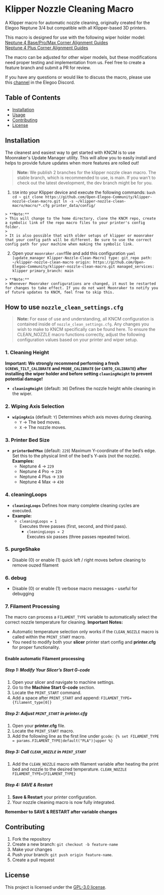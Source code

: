 # Klipper Nozzle Cleaning Macro

  A Klipper macro for automatic nozzle cleaning, originally created for the Elegoo Neptune 3/4 but compatible with all Klipper-based 3D printers.

  This macro is designed for use with the following wiper holder model:  
  [Neptune 4 Base/Pro/Max Corner Alignment Guides](https://www.printables.com/model/1196153-neptune-4-corner-alignment-guides-promax)  
  [Neptune 4 Plus Corner Alignment Guides](https://www.printables.com/model/1221208-neptune-4-plus-corner-guide-with-wiper)

  The macro can be adjusted for other wiper models, but these modifications need proper testing and implementation from us. Feel free to create a feature branch and submit a PR for review.

  If you have any questions or would like to discuss the macro, please use this [channel](https://discord.com/channels/969282195552346202/1342271498915807243) in the Elegoo Discord.

## Table of Contents
  - [Installation](#installation)
  - [Usage](#usage)
  - [Contributing](#contributing)
  - [License](#license)

## Installation

  The cleanest and easiest way to get started with KNCM is to use Moonraker's Update Manager utility. This will allow you to easily install and helps to provide future updates when more features are rolled out!

  > **Note:**
  > We publish 2 branches for the klipper nozzle clean macro. The stable branch, which is recommended to use, is main. If you wan't to check out the latest development, the dev branch might be for you.

  1. `SSH` into your Klipper device and execute the following commands:
    ```bash
    cd ~
    git clone https://github.com/Open-Elegoo-Community/klipper-nozzle-clean-macro.git
    ln -s ~/klipper-nozzle-clean-macro/macro/*.cfg printer_data/config/
    ```

    > **Note:**
    > This will change to the home directory, clone the KNCM repo, create a symbolic link of the repo macro files to your printer's config folder.
    > 
    > It is also possible that with older setups of klipper or moonraker that your config path will be different. Be sure to use the correct config path for your machine when making the symbolic link.

  2. Open your `moonraker.conf`file and add this configuration
    ```yaml
    [update_manager Klipper-Nozzle-Clean-Macro]
    type: git_repo
    path: ~/klipper-nozzle-clean-macro
    origin: https://github.com/Open-Elegoo-Community/klipper-nozzle-clean-macro.git
    managed_services: klipper
    primary_branch: main
    ```

    > **Note:**
    > Whenever Moonraker configurations are changed, it must be restarted for changes to take effect. If you do not want Moonraker to notify you of future updates to KNCM, feel free to skip this.

## How to use `nozzle_clean_settings.cfg`
  >**Note:**
  > For ease of use and understanding, all KNCM configuration is contained inside of `nozzle_clean_settings.cfg`. Any changes you wish to make to KNCM specifically can be found here.
  > To ensure the CLEAN_NOZZLE macro functions correctly, adjust the following configuration values based on your printer and wiper setup.

### 1. Cleaning Height
  **Important: We strongly recommend performing a fresh `SCREWS_TILT_CALIBRATE` and `PROBE_CALIBRATE` (or `CARTO_CALIBRATE`) after installing the wiper holder and before setting `cleaningHeight` to prevent potential damage!**

  - **`cleaningHeight`** (default: `30`)
    Defines the nozzle height while cleaning in the wiper.

### 2. Wiping Axis Selection
  - **`wipingAxis`** (default: `Y`)
    Determines which axis moves during cleaning.
    - `Y` → The bed moves.
    - `X` → The nozzle moves.

### 3. Printer Bed Size
  - **`printerBedYMax`** (default: `229`)
    Maximum Y-coordinate of the bed’s edge.
    Set this to the physical limit of the bed's Y-axis (not the nozzle).
    **Examples:**
    - Neptune 4 → `229`
    - Neptune 4 Pro → `229`
    - Neptune 4 Plus → `330`
    - Neptune 4 Max → `430`

### 4. cleaningLoops
  - **`cleaningLoops`** Defines how many complete cleaning cycles are executed.
  - **Example:**
    - `cleaningLoops = 1`  
        Executes three passes (first, second, and third pass).
      - `cleaningLoops = 2`  
        Executes six passes (three passes repeated twice).

### 5. purgeShake
  - Disable (0) or enable (1) quick left / right moves before cleaning to remove ouzed filament

### 6. debug
  - Disable (0) or enable (1) verbose macro messages - useful for debugging

### 7. Filament Processing
  The macro can process a `FILAMENT_TYPE` variable to automatically select the correct nozzle temperature for cleaning.
  **Important Notes:**
  - Automatic temperature selection only works if the `CLEAN_NOZZLE` macro is called within the `PRINT_START` macro.
  - You need to modify both your **slicer** printer start config and **printer.cfg** for proper functionality.

#### Enable automatic Filament processing
##### Step 1: Modify Your Slicer’s Start G-code
  1. Open your slicer and navigate to machine settings.
  2. Go to the **Machine Start G-code** section.
  3. Locate the `PRINT_START` command.
  4. Add a space after `PRINT_START` and append:
  `FILAMENT_TYPE={filament_type[0]}`

##### Step 2: Adjust `PRINT_START` in **printer.cfg**
  1. Open your **printer.cfg** file.
  2. Locate the `PRINT_START` macro.
  3. Add the following line as the first line under `gcode:`
  `{% set FILAMENT_TYPE = params.FILAMENT_TYPE|default("PLA")|upper %}`

##### Step 3: Call `CLEAN_NOZZLE` in `PRINT_START`
  1. Add the `CLEAN_NOZZLE` macro with filament variable after heating the print bed and nozzle to the desired temperature.
  `CLEAN_NOZZLE FILAMENT_TYPE={FILAMENT_TYPE}`

##### Step 4: SAVE & Restart
  1. **Save & Restart** your printer configuration.
  2. Your nozzle cleaning macro is now fully integrated.

**Remember to SAVE & RESTART after variable changes**

## Contributing
  1. Fork the repository
  2. Create a new branch: `git checkout -b feature-name`
  3. Make your changes
  4. Push your branch: `git push origin feature-name`.
  5. Create a pull request

## License
  This project is licensed under the [GPL-3.0 license](LICENSE).